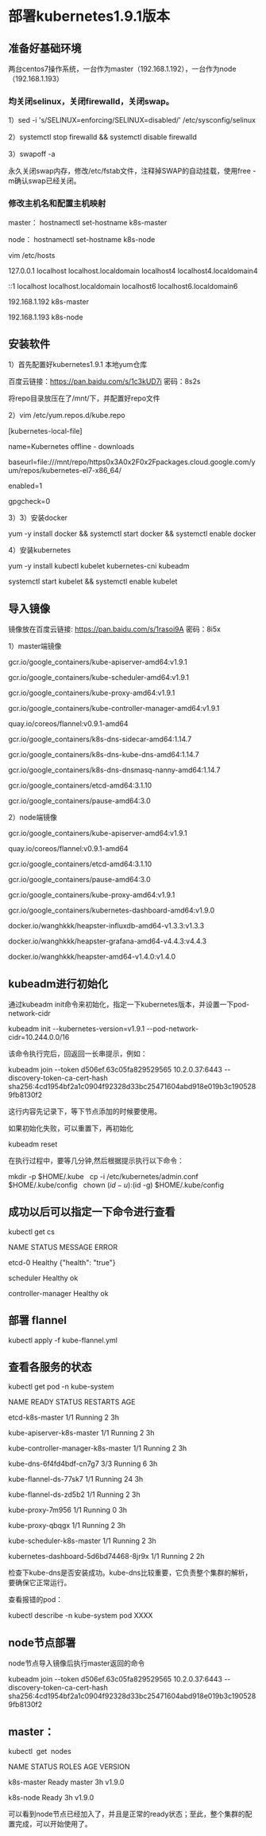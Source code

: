 # 部署kubernetes1.9.1版本

## 准备好基础环境

两台centos7操作系统，一台作为master（192.168.1.192），一台作为node（192.168.1.193）

### 均关闭selinux，关闭firewalld，关闭swap。

1）sed -i 's/SELINUX=enforcing/SELINUX=disabled/' /etc/sysconfig/selinux

2）systemctl stop firewalld && systemctl disable firewalld

3）swapoff -a

永久关闭swap内存，修改/etc/fstab文件，注释掉SWAP的自动挂载，使用free -m确认swap已经关闭。


### 修改主机名和配置主机映射

master： hostnamectl set-hostname k8s-master

node：   hostnamectl set-hostname k8s-node

vim /etc/hosts

127.0.0.1   localhost localhost.localdomain localhost4 localhost4.localdomain4

::1         localhost localhost.localdomain localhost6 localhost6.localdomain6

192.168.1.192 k8s-master

192.168.1.193 k8s-node


## 安装软件

1）首先配置好kubernetes1.9.1 本地yum仓库

百度云链接：https://pan.baidu.com/s/1c3kUD7i 密码：8s2s

将repo目录放压在了/mnt/下，并配置好repo文件

2）vim /etc/yum.repos.d/kube.repo


[kubernetes-local-file]

name=Kubernetes offline - downloads

baseurl=file:///mnt/repo/https0x3A0x2F0x2Fpackages.cloud.google.com/yum/repos/kubernetes-el7-x86_64/

enabled=1

gpgcheck=0

3）3）安装docker

yum -y install docker && systemctl start docker && systemctl enable docker

4）安装kubernetes

yum -y install kubectl kubelet kubernetes-cni kubeadm

systemctl start kubelet && systemctl enable kubelet


## 导入镜像

镜像放在百度云链接: https://pan.baidu.com/s/1rasoi9A 密码：8i5x

1）master端镜像

gcr.io/google_containers/kube-apiserver-amd64:v1.9.1 
  
gcr.io/google_containers/kube-scheduler-amd64:v1.9.1
  
gcr.io/google_containers/kube-proxy-amd64:v1.9.1  

gcr.io/google_containers/kube-controller-manager-amd64:v1.9.1
    
quay.io/coreos/flannel:v0.9.1-amd64
   
gcr.io/google_containers/k8s-dns-sidecar-amd64:1.14.7

gcr.io/google_containers/k8s-dns-kube-dns-amd64:1.14.7

gcr.io/google_containers/k8s-dns-dnsmasq-nanny-amd64:1.14.7 

gcr.io/google_containers/etcd-amd64:3.1.10   

gcr.io/google_containers/pause-amd64:3.0

2）node端镜像

gcr.io/google_containers/kube-apiserver-amd64:v1.9.1

quay.io/coreos/flannel:v0.9.1-amd64

gcr.io/google_containers/etcd-amd64:3.1.10

gcr.io/google_containers/pause-amd64:3.0

gcr.io/google_containers/kube-proxy-amd64:v1.9.1

gcr.io/google_containers/kubernetes-dashboard-amd64:v1.9.0

docker.io/wanghkkk/heapster-influxdb-amd64-v1.3.3:v1.3.3

docker.io/wanghkkk/heapster-grafana-amd64-v4.4.3:v4.4.3

docker.io/wanghkkk/heapster-amd64-v1.4.0:v1.4.0


## kubeadm进行初始化

通过kubeadm init命令来初始化，指定一下kubernetes版本，并设置一下pod-network-cidr

kubeadm init --kubernetes-version=v1.9.1 --pod-network-cidr=10.244.0.0/16

该命令执行完后，回返回一长串提示，例如：

kubeadm join --token d506ef.63c05fa829529565 10.2.0.37:6443 --discovery-token-ca-cert-hash sha256:4cd1954bf2a1c0904f92328d33bc25471604abd918e019b3c1905289fb8130f2

这行内容先记录下，等下节点添加的时候要使用。 

如果初始化失败，可以重置下，再初始化

kubeadm reset

在执行过程中，要等几分钟,然后根据提示执行以下命令：

mkdir -p $HOME/.kube
 
cp -i /etc/kubernetes/admin.conf $HOME/.kube/config
 
chown $(id -u):$(id -g) $HOME/.kube/config


## 成功以后可以指定一下命令进行查看

kubectl get cs

NAME                 STATUS    MESSAGE              ERROR

etcd-0               Healthy   {"health": "true"}   

scheduler            Healthy   ok        
 
controller-manager   Healthy   ok


## 部署 flannel

kubectl apply -f kube-flannel.yml


## 查看各服务的状态

kubectl get pod -n kube-system

NAME                                    READY     STATUS    RESTARTS   AGE

etcd-k8s-master                         1/1       Running   2          3h

kube-apiserver-k8s-master               1/1       Running   2          3h

kube-controller-manager-k8s-master      1/1       Running   2          3h

kube-dns-6f4fd4bdf-cn7g7                3/3       Running   6          3h

kube-flannel-ds-77sk7                   1/1       Running   24         3h

kube-flannel-ds-zd5b2                   1/1       Running   2          3h

kube-proxy-7m956                        1/1       Running   0          3h

kube-proxy-qbqgx                        1/1       Running   2          3h

kube-scheduler-k8s-master               1/1       Running   2          3h

kubernetes-dashboard-5d6bd74468-8jr9x   1/1       Running   2          2h

检查下kube-dns是否安装成功。kube-dns比较重要，它负责整个集群的解析，要确保它正常运行。

查看报错的pod：

kubectl describe -n kube-system pod   XXXX

## node节点部署

node节点导入镜像后执行master返回的命令

kubeadm join --token d506ef.63c05fa829529565 10.2.0.37:6443 --discovery-token-ca-cert-hash sha256:4cd1954bf2a1c0904f92328d33bc25471604abd918e019b3c1905289fb8130f2


## master：

kubectl  get  nodes

NAME         STATUS    ROLES     AGE       VERSION

k8s-master   Ready     master    3h        v1.9.0

k8s-node     Ready     <none>    3h        v1.9.0

可以看到node节点已经加入了，并且是正常的ready状态；至此，整个集群的配置完成，可以开始使用了。
